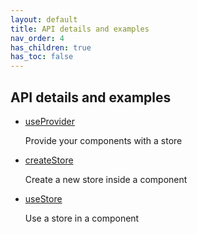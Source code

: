 ```yaml
---
layout: default
title: API details and examples
nav_order: 4
has_children: true
has_toc: false
---
```


## API details and examples

- [useProvider](useprovider)

  Provide your components with a store

- [createStore](createstore)

  Create a new store inside a component

- [useStore](usestore)

  Use a store in a component
